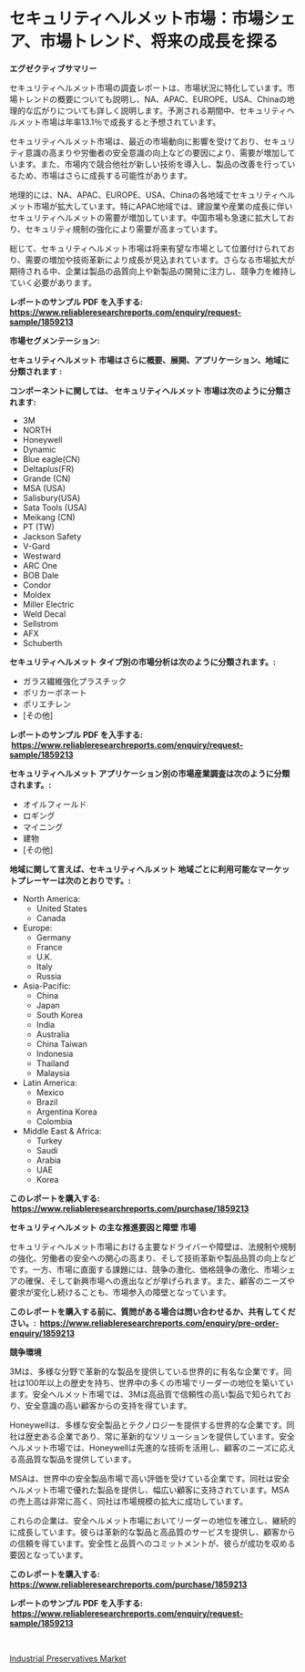 <p><h1>セキュリティヘルメット市場：市場シェア、市場トレンド、将来の成長を探る</h1></p><p><strong>エグゼクティブサマリー</strong></p>
<p><p>セキュリティヘルメット市場の調査レポートは、市場状況に特化しています。市場トレンドの概要についても説明し、NA、APAC、EUROPE、USA、Chinaの地理的な広がりについても詳しく説明します。予測される期間中、セキュリティヘルメット市場は年率13.1％で成長すると予想されています。</p><p>セキュリティヘルメット市場は、最近の市場動向に影響を受けており、セキュリティ意識の高まりや労働者の安全意識の向上などの要因により、需要が増加しています。また、市場内で競合他社が新しい技術を導入し、製品の改善を行っているため、市場はさらに成長する可能性があります。</p><p>地理的には、NA、APAC、EUROPE、USA、Chinaの各地域でセキュリティヘルメット市場が拡大しています。特にAPAC地域では、建設業や産業の成長に伴いセキュリティヘルメットの需要が増加しています。中国市場も急速に拡大しており、セキュリティ規制の強化により需要が高まっています。</p><p>総じて、セキュリティヘルメット市場は将来有望な市場として位置付けられており、需要の増加や技術革新により成長が見込まれています。さらなる市場拡大が期待される中、企業は製品の品質向上や新製品の開発に注力し、競争力を維持していく必要があります。</p></p>
<p><strong>レポートのサンプル PDF を入手する: <a href="https://www.reliableresearchreports.com/enquiry/request-sample/1859213">https://www.reliableresearchreports.com/enquiry/request-sample/1859213</a></strong></p>
<p><strong>市場セグメンテーション:</strong></p>
<p><strong> セキュリティヘルメット 市場はさらに概要、展開、アプリケーション、地域に分類されます :</strong></p>
<p><strong>コンポーネントに関しては、 セキュリティヘルメット 市場は次のように分類されます: &nbsp;</strong></p>
<p><ul><li>3M</li><li>NORTH</li><li>Honeywell</li><li>Dynamic</li><li>Blue eagle(CN)</li><li>Deltaplus(FR)</li><li>Grande (CN)</li><li>MSA (USA)</li><li>Salisbury(USA)</li><li>Sata Tools (USA)</li><li>Meikang (CN)</li><li>PT (TW)</li><li>Jackson Safety</li><li>V-Gard</li><li>Westward</li><li>ARC One</li><li>BOB Dale</li><li>Condor</li><li>Moldex</li><li>Miller Electric</li><li>Weld Decal</li><li>Sellstrom</li><li>AFX</li><li>Schuberth</li></ul></p>
<p><strong> セキュリティヘルメット タイプ別の市場分析は次のように分類されます。:</strong></p>
<p><ul><li>ガラス繊維強化プラスチック</li><li>ポリカーボネート</li><li>ポリエチレン</li><li>[その他]</li></ul></p>
<p><strong>レポートのサンプル PDF を入手する: &nbsp;<a href="https://www.reliableresearchreports.com/enquiry/request-sample/1859213">https://www.reliableresearchreports.com/enquiry/request-sample/1859213</a></strong></p>
<p><strong> セキュリティヘルメット アプリケーション別の市場産業調査は次のように分類されます。:</strong></p>
<p><ul><li>オイルフィールド</li><li>ロギング</li><li>マイニング</li><li>建物</li><li>[その他]</li></ul></p>
<p><strong>地域に関して言えば、セキュリティヘルメット 地域ごとに利用可能なマーケットプレーヤーは次のとおりです。:</strong></p>
<p><ul>
    <li>
        North America:
        <ul>
            <li>United States</li>
            <li>Canada</li>
        </ul>
    </li>
    <li>
        Europe:
        <ul>
            <li>Germany</li>
            <li>France</li>
            <li>U.K.</li>
            <li>Italy</li>
            <li>Russia</li>
        </ul>
    </li>
    <li>
        Asia-Pacific:
        <ul>
            <li>China</li>
            <li>Japan</li>
            <li>South Korea</li>
            <li>India</li>
            <li>Australia</li>
            <li>China Taiwan</li>
            <li>Indonesia</li>
            <li>Thailand</li>
            <li>Malaysia</li>
        </ul>
    </li>
    <li>
        Latin America:
        <ul>
            <li>Mexico</li>
            <li>Brazil</li>
            <li>Argentina Korea</li>
            <li>Colombia</li>
        </ul>
    </li>
    <li>
        Middle East & Africa:
        <ul>
            <li>Turkey</li>
            <li>Saudi</li>
            <li>Arabia</li>
            <li>UAE</li>
            <li>Korea</li>
        </ul>
    </li>
    </ul></p>
<p><strong>このレポートを購入する: &nbsp;<a href="https://www.reliableresearchreports.com/purchase/1859213">https://www.reliableresearchreports.com/purchase/1859213</a></strong></p>
<p><strong>セキュリティヘルメット の主な推進要因と障壁 市場</strong></p>
<p><p>セキュリティヘルメット市場における主要なドライバーや障壁は、法規制や規制の強化、労働者の安全への関心の高まり、そして技術革新や製品品質の向上などです。一方、市場に直面する課題には、競争の激化、価格競争の激化、市場シェアの確保、そして新興市場への進出などが挙げられます。また、顧客のニーズや要求が変化し続けることも、市場参入の障壁となっています。</p></p>
<p><strong>このレポートを購入する前に、質問がある場合は問い合わせるか、共有してください。:&nbsp; <a href="https://www.reliableresearchreports.com/enquiry/pre-order-enquiry/1859213">https://www.reliableresearchreports.com/enquiry/pre-order-enquiry/1859213</a></strong></p>
<p><strong>競争環境</strong></p>
<p><p>3Mは、多様な分野で革新的な製品を提供している世界的に有名な企業です。同社は100年以上の歴史を持ち、世界中の多くの市場でリーダーの地位を築いています。安全ヘルメット市場では、3Mは高品質で信頼性の高い製品で知られており、安全意識の高い顧客からの支持を得ています。</p><p>Honeywellは、多様な安全製品とテクノロジーを提供する世界的な企業です。同社は歴史ある企業であり、常に革新的なソリューションを提供しています。安全ヘルメット市場では、Honeywellは先進的な技術を活用し、顧客のニーズに応える高品質な製品を提供しています。</p><p>MSAは、世界中の安全製品市場で高い評価を受けている企業です。同社は安全ヘルメット市場で優れた製品を提供し、幅広い顧客に支持されています。MSAの売上高は非常に高く、同社は市場規模の拡大に成功しています。</p><p>これらの企業は、安全ヘルメット市場においてリーダーの地位を確立し、継続的に成長しています。彼らは革新的な製品と高品質のサービスを提供し、顧客からの信頼を得ています。安全性と品質へのコミットメントが、彼らが成功を収める要因となっています。</p></p>
<p><strong>このレポートを購入する: &nbsp; <a href="https://www.reliableresearchreports.com/purchase/1859213">https://www.reliableresearchreports.com/purchase/1859213</a></strong></p>
<p><strong>レポートのサンプル PDF を入手する: &nbsp;<a href="https://www.reliableresearchreports.com/enquiry/request-sample/1859213">https://www.reliableresearchreports.com/enquiry/request-sample/1859213</a></strong><strong></strong></p>
<p>&nbsp;</p>
<p><p><a href="https://github.com/Sinjinluong3e0awx2m195k76/Market-Research-Report-List-1/blob/main/industrial-preservatives-market.md">Industrial Preservatives Market</a></p></p>